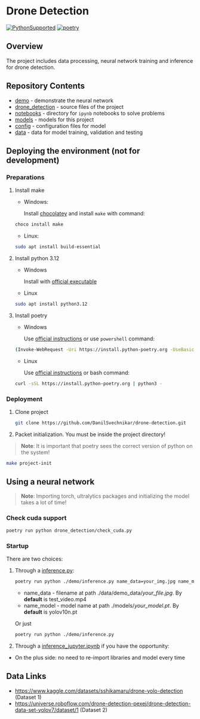 # Drone Detection

[![PythonSupported](https://img.shields.io/badge/python-3.12-brightgreen.svg)](https://python3statement.org/#sections50-why)
[![poetry](https://img.shields.io/endpoint?url=https://python-poetry.org/badge/v0.json)](https://python-poetry.org/)

## Overview
The project includes data processing, neural network training and inference for drone detection.

## Repository Contents

- [demo](demo) - demonstrate the neural network
- [drone_detection](drone_detection) - source files of the project
- [notebooks](notebooks) - directory for `ipynb` notebooks to solve problems
- [models](models) - models for this project
- [config](config) - configuration files for model
- [data](data) - data for model training, validation and testing

## Deploying the environment (not for development)
### Preparations

1. Install make
    - Windows:

        Install [chocolatey](https://chocolatey.org/install) and install `make` with command:

    ```bash
    choco install make
    ```

    - Linux:

    ```bash
    sudo apt install build-essential
    ```

2. Install python 3.12
    - Windows

        Install with [official executable](https://www.python.org/downloads/)

    - Linux

    ```bash
    sudo apt install python3.12
    ```

3. Install poetry

   - Windows

        Use [official instructions](https://python-poetry.org/docs/#windows-powershell-install-instructions) or use `powershell` command:

    ```bash
    (Invoke-WebRequest -Uri https://install.python-poetry.org -UseBasicParsing).Content | py -
    ```

   - Linux

        Use [official instructions](https://python-poetry.org/docs/#installing-with-the-official-installer) or bash command:

    ```bash
    curl -sSL https://install.python-poetry.org | python3 -
    ```

### Deployment
1. Clone project

    ```bash
    git clone https://github.com/DanilSvechnikar/drone-detection.git
   ```

2. Packet initialization. You must be inside the project directory!
> **Note**: It is important that poetry sees the correct version of python on the system!

   ```bash
   make project-init
   ```

## Using a neural network
> **Note**: Importing torch, ultralytics packages and initializing the model takes a lot of time!

### Check cuda support
   ```bash
   poetry run python drone_detection/check_cuda.py
   ```

### Startup
There are two choices:
1. Through a [inference.py](./demo/inference.py):
   ```bash
   poetry run python ./demo/inference.py name_data=your_img.jpg name_model=yolov10s.pt
   ```

   - name_data - filename at path ./data/demo_data/*your_file.jpg*. By **default** is test_video.mp4
   - name_model - model name at path ./models/*your_model.pt*. By **default** is yolov10n.pt

   Or just
   ```bash
   poetry run python ./demo/inference.py
   ```

2. Through a [inference_jupyter.ipynb](./demo/inference_jupyter.ipynb) if you have the opportunity:
- On the plus side: no need to re-import libraries and model every time


## Data Links
  - https://www.kaggle.com/datasets/sshikamaru/drone-yolo-detection (Dataset 1)
  - https://universe.roboflow.com/drone-detection-pexej/drone-detection-data-set-yolov7/dataset/1 (Dataset 2)
